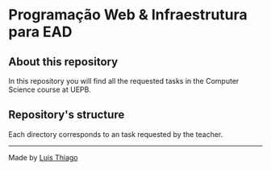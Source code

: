 # Programação Web & Infraestrutura para EAD

## About this repository

In this repository you will find all the requested tasks in the Computer Science course at UEPB.

## Repository's structure

Each directory corresponds to an task requested by the teacher.

---

Made by [Luis Thiago](https://github.com/LThiago)
